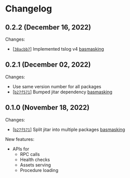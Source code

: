 
# Changelog

## 0.2.2 (December 16, 2022)

Changes:
- \[[`38acbb7`](https://github.com/MaskingTechnology/jitar/commit/38acbb7)] Implemented tslog v4 [basmasking](https://github.com/MaskingTechnology/jitar/pull/93)

## 0.2.1 (December 02, 2022)

Changes:
- Use same version number for all packages
- \[[`b27f571`](https://github.com/MaskingTechnology/jitar/commit/b27f571)] Bumped jitar dependency [basmasking](https://github.com/MaskingTechnology/jitar/pull/60)

## 0.1.0 (November 18, 2022)

Changes:
- \[[`b27f571`](https://github.com/MaskingTechnology/jitar/commit/b27f571)] Split jitar into multiple packages [basmasking](https://github.com/MaskingTechnology/jitar/pull/60)

New features:
- APIs for
  - RPC calls
  - Health checks
  - Assets serving
  - Procedure loading

